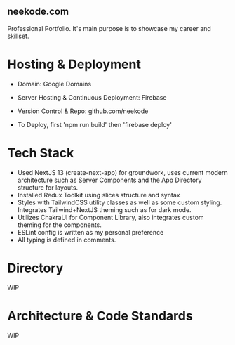 ## neekode.com

Professional Portfolio. It's main purpose is to showcase my career and skillset.

[//]: # (TODO: This website is also used for my small business.)

# Hosting & Deployment

- Domain: Google Domains
- Server Hosting & Continuous Deployment: Firebase
- Version Control & Repo: github.com/neekode
- To Deploy, first 'npm run build' then 'firebase deploy'

  [//]: # (TODO: What else?)

# Tech Stack

- Used NextJS 13 (create-next-app) for groundwork, uses current modern architecture such as Server Components and the
  App Directory structure for layouts.
- Installed Redux Toolkit using slices structure and syntax
- Styles with TailwindCSS utility classes as well as some custom styling. Integrates Tailwind+NextJS theming such as for
  dark mode.
- Utilizes ChakraUI for Component Library, also integrates custom theming for the components.
- ESLint config is written as my personal preference
- All typing is defined in comments.

[//]: # (TODO: Any uses for GraphQL? Does Server Components handle that?)

# Directory

WIP

# Architecture & Code Standards

WIP
